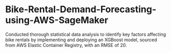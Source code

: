 # Bike-Rental-Demand-Forecasting-using-AWS-SageMaker
Conducted thorough statistical data analysis to identify key factors affecting bike rentals by implementing and deploying an XGBoost model, sourced from AWS Elastic Container Registry, with an RMSE of 20.
